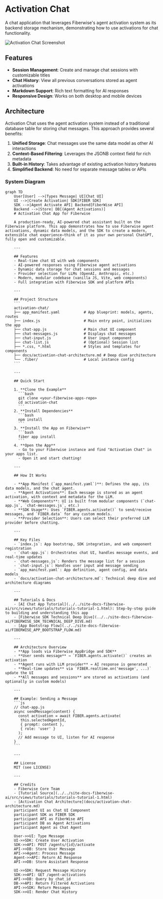 # Activation Chat

A chat application that leverages Fiberwise's agent activation system as its backend storage mechanism, demonstrating how to use activations for chat functionality.

![Activation Chat Screenshot](./docs/screenshot.png)

## Features

- **Session Management**: Create and manage chat sessions with customizable titles
- **Chat History**: View all previous conversations stored as agent activations
- **Markdown Support**: Rich text formatting for AI responses
- **Responsive Design**: Works on both desktop and mobile devices

## Architecture

Activation Chat uses the agent activation system instead of a traditional database table for storing chat messages. This approach provides several benefits:

1. **Unified Storage**: Chat messages use the same data model as other AI interactions
2. **Context-Based Filtering**: Leverages the JSONB context field for rich metadata
3. **Built-in History**: Takes advantage of existing activation history features
4. **Simplified Backend**: No need for separate message tables or APIs

### System Diagram

```mermaid
graph TD
    User[User] -->|Types Message| UI[Chat UI]
    UI -->|Create Activation| SDK[FIBER SDK]
    SDK -->|Agent Activate API| Backend[FiberWise API]
    Backend -->|Store| DB[(Agent Activations)]
    # Activation Chat App for Fiberwise

    A production-ready, AI-powered chat assistant built on the Fiberwise platform. This app demonstrates how to use Fiberwise agent activations, dynamic data models, and the SDK to create a modern, extensible chat experience—think of it as your own personal ChatGPT, fully open and customizable.

    ---

    ## Features
    - Real-time chat UI with web components
    - AI-powered responses using Fiberwise agent activations
    - Dynamic data storage for chat sessions and messages
    - Provider selection for LLMs (OpenAI, Anthropic, etc.)
    - Modern, modular codebase (vanilla JS, Vite, web components)
    - Full integration with Fiberwise SDK and platform APIs

    ---

    ## Project Structure
    ```
    activation-chat/
    ├── app_manifest.yaml           # App blueprint: models, agents, routes
    ├── index.js                    # Main entry point, initializes the app
    ├── chat-app.js                 # Main chat UI component
    ├── chat-messages.js            # Displays chat messages
    ├── chat-input.js               # User input component
    ├── chat-list.js                # (Optional) Session list
    ├── *.css, *.html               # Styles and templates for components
    ├── docs/activation-chat-architecture.md # Deep dive architecture
    └── .fiber/                     # Local instance config
    ```

    ---

    ## Quick Start

    1. **Clone the Example**
      ```bash
      git clone <your-fiberwise-apps-repo>
      cd activation-chat
      ```
    2. **Install Dependencies**
      ```bash
      npm install
      ```
    3. **Install the App on Fiberwise**
      ```bash
      fiber app install
      ```
    4. **Open the App**
      - Go to your Fiberwise instance and find "Activation Chat" in your apps list.
      - Open it and start chatting!

    ---

    ## How It Works

    - **App Manifest (`app_manifest.yaml`)**: Defines the app, its data models, and the chat agent.
    - **Agent Activations**: Each message is stored as an agent activation, with context and metadata for the LLM.
    - **Web Components**: UI is built from modular components (`chat-app.js`, `chat-messages.js`, etc.)
    - **SDK Usage**: Uses `FIBER.agents.activate()` to send/receive messages, and `FIBER.data` for any custom models.
    - **Provider Selection**: Users can select their preferred LLM provider before chatting.

    ---

    ## Key Files
    - `index.js`: App bootstrap, SDK integration, and web component registration
    - `chat-app.js`: Orchestrates chat UI, handles message events, and real-time updates
    - `chat-messages.js`: Renders the message list for a session
    - `chat-input.js`: Handles user input and message sending
    - `app_manifest.yaml`: App definition, agent config, and data models
    - `docs/activation-chat-architecture.md`: Technical deep dive and architecture diagrams

    ---

    ## Tutorials & Docs
    - [AI Chat App Tutorial](../../site-docs-fiberwise-ai/src/views/tutorials/tutorials-tutorial-1.html): Step-by-step guide to building and understanding this app
    - [Fiberwise SDK Technical Deep Dive](../../site-docs-fiberwise-ai/FIBERWISE_SDK_TECHNICAL_DEEP_DIVE.md)
    - [App Bootstrap Flow](../../site-docs-fiberwise-ai/FIBERWISE_APP_BOOTSTRAP_FLOW.md)

    ---

    ## Architecture Overview
    - **App loads via Fiberwise AppBridge and SDK**
    - **User sends message** → `FIBER.agents.activate()` creates an activation
    - **Agent runs with LLM provider** → AI response is generated
    - **Real-time updates** via `FIBER.realtime.on('message', ...)` update the UI
    - **All messages and sessions** are stored as activations (and optionally in custom models)

    ---

    ## Example: Sending a Message
    ```js
    // chat-app.js
    async sendMessage(content) {
      const activation = await FIBER.agents.activate(
       this.selectedAgentId,
       { prompt: content },
       { role: 'user' }
      );
      // Add message to UI, listen for AI response
    }
    ```

    ---

    ## License
    MIT (see LICENSE)

    ---

    ## Credits
    - Fiberwise Core Team
    - [Tutorial Source](../../site-docs-fiberwise-ai/src/views/tutorials/tutorials-tutorial-1.html)
    - [Activation Chat Architecture](docs/activation-chat-architecture.md)
    participant UI as Chat UI Component
    participant SDK as FIBER SDK
    participant API as FiberWise API
    participant DB as Agent Activations
    participant Agent as Chat Agent
    
    User->>UI: Type Message
    UI->>SDK: Create User Activation
    SDK->>API: POST /agents/{id}/activate
    API->>DB: Store User Message
    API->>Agent: Process Message
    Agent->>API: Return AI Response
    API->>DB: Store Assistant Response
    
    UI->>SDK: Request Message History
    SDK->>API: GET /agent-activations
    API->>DB: Query by chat_id
    DB->>API: Return Filtered Activations
    API->>SDK: Return Messages
    SDK->>UI: Render Chat History
